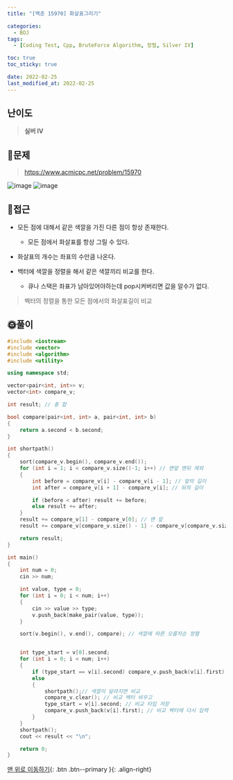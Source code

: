 ```yaml
---
title: "[백준 15970] 화살표그리기"

categories:
  - BOJ
tags:
  - [Coding Test, Cpp, BruteForce Algorithm, 정렬, Silver IV]

toc: true
toc_sticky: true

date: 2022-02-25
last_modified_at: 2022-02-25
---
```


## 난이도

> **실버 IV**

## 📜문제

> <https://www.acmicpc.net/problem/15970>

![image](https://user-images.githubusercontent.com/81313733/155717617-c21f9895-3b36-4b81-a653-453180c4d623.png)
![image](https://user-images.githubusercontent.com/81313733/155718380-c4148cf0-6c85-46c8-bc9d-7416a6be6f70.png)

## 🔎접근

- 모든 점에 대해서 같은 색깔을 가진 다른 점이 항상 존재한다.
  - 모든 점에서 화살표를 항상 그릴 수 있다.
- 화살표의 개수는 좌표의 수만큼 나온다.

- 백터에 색깔을 정렬을 해서 같은 색깔끼리 비교를 한다.
  - 큐나 스택은 좌표가 남아있어야하는데 pop시켜버리면 값을 알수가 없다.

> 벡터의 정렬을 통한 모든 점에서의 화살표길이 비교

## 🌞풀이

```c++
#include <iostream>
#include <vector>
#include <algorithm>
#include <utility>

using namespace std;

vector<pair<int, int>> v;
vector<int> compare_v;

int result; // 총 합

bool compare(pair<int, int> a, pair<int, int> b)
{
	return a.second < b.second;
}

int shortpath()
{
	sort(compare_v.begin(), compare_v.end());
	for (int i = 1; i < compare_v.size()-1; i++) // 맨앞 맨뒤 제외
	{
		int before = compare_v[i] - compare_v[i - 1]; // 앞의 길이
		int after = compare_v[i + 1] - compare_v[i]; // 뒤의 길이

		if (before < after) result += before;
		else result += after;
	}
	result += compare_v[1] - compare_v[0]; // 맨 앞
	result += compare_v[compare_v.size() - 1] - compare_v[compare_v.size() - 2]; // 맨 뒤

	return result;
}

int main()
{
	int num = 0;
	cin >> num;

	int value, type = 0;
	for (int i = 0; i < num; i++)
	{
		cin >> value >> type;
		v.push_back(make_pair(value, type));
	}

	sort(v.begin(), v.end(), compare); // 색깔에 따른 오름차순 정렬


	int type_start = v[0].second;
	for (int i = 0; i < num; i++)
	{
		if (type_start == v[i].second) compare_v.push_back(v[i].first); // 색깔이 같으면 백터에 넣는다.
		else
		{
			shortpath();// 색깔이 달라지면 비교
			compare_v.clear(); // 비교 백터 비우고
			type_start = v[i].second; // 비교 타입 저장
			compare_v.push_back(v[i].first); // 비교 벡터에 다시 입력
		}
	}
	shortpath();
	cout << result << "\n";

	return 0;
}
```

[맨 위로 이동하기](#){: .btn .btn--primary }{: .align-right}
